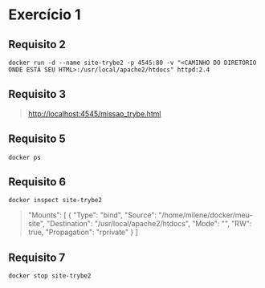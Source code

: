 # Exercício 1

## **Requisito 2**

```console
docker run -d --name site-trybe2 -p 4545:80 -v "<CAMINHO DO DIRETÓRIO ONDE ESTÁ SEU HTML>:/usr/local/apache2/htdocs" httpd:2.4
```
<!-- docker container run -d --name site-trybe2 -p 4545:80 -v "/home/milene/docker/meu-site:/usr/local/apache2/htdocs" httpd:2.4 -->

## **Requisito 3**

> <http://localhost:4545/missao_trybe.html>

## **Requisito 5**

```console
docker ps
```

## **Requisito 6**

```console
docker inspect site-trybe2
```

> "Mounts": [
            {
                "Type": "bind",
                "Source": "/home/milene/docker/meu-site",
                "Destination": "/usr/local/apache2/htdocs",
                "Mode": "",
                "RW": true,
                "Propagation": "rprivate"
            }
        ]

## **Requisito 7**

```console
docker stop site-trybe2
```
